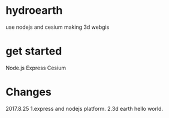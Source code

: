 # hydroearth
use nodejs and cesium making 3d webgis 
# get started
Node.js
Express
Cesium

# Changes

2017.8.25
1.express and nodejs platform.
2.3d earth hello world.
